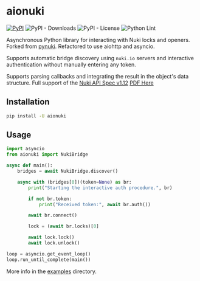 # aionuki

[![PyPI](https://img.shields.io/pypi/v/aionuki)](https://pypi.org/project/aionuki/2.0.0/)
![PyPI - Downloads](https://img.shields.io/pypi/dm/aionuki)
![PyPI - License](https://img.shields.io/pypi/l/aionuki)
![Python Lint](https://github.com/rgon/aionuki/workflows/Python%20Lint/badge.svg)

Asynchronous Python library for interacting with Nuki locks and openers. Forked from [pynuki](https://github.com/pschmitt/pynuki/). Refactored to use aiohttp and asyncio.

Supports automatic bridge discovery using `nuki.io` servers and interactive authentication without manually entering any token.

Supports parsing callbacks and integrating the result in the object's data structure. Full support of the [Nuki API Spec v1.12](https://developer.nuki.io/t/bridge-http-api/26) [PDF Here](https://developer.nuki.io/uploads/short-url/5tLp76dEJ1RYfkSUKxFTUSeyJNg.pdf)

## Installation

```bash
pip install -U aionuki
```

## Usage

```python
import asyncio
from aionuki import NukiBridge

async def main():
    bridges = await NukiBridge.discover()

    async with (bridges[0])(token=None) as br:
        print("Starting the interactive auth procedure.", br)

        if not br.token:
            print("Received token:", await br.auth())

        await br.connect()

        lock = (await br.locks)[0]

        await lock.lock()
        await lock.unlock()

loop = asyncio.get_event_loop()
loop.run_until_complete(main())
```

More info in the [examples](examples/) directory.
